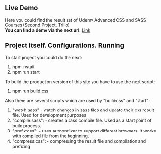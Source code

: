 ## Live Demo
Here you could find the result set of Udemy Advanced CSS and SASS Courses (Second Project, Trillo)  
**You can find a demo via the next url**: [Link](https://glareone.github.io/Advanced-CSS_Flexbox-Trillo-FrontEnd-Portfolio-Project)


## Project itself. Configurations. Running
To start project you could do the next:
1. npm install
2. npm run start

To build the production version of this site you have to use the next script:
1. npm run build:css

Also there are several scripts which are used by "build:css" and "start":
1. "watch:sass" - watch changes in sass files and update their css result file. Used for development purposes
2. "compile:sass": - creates a sass compile file. Used as a start point of build process.
3. "prefix:css": - uses autoprefixer to support different browsers. It works with compiled file from the beginning.
4. "compress:css": - compressing the result file and compilation and prefixing
